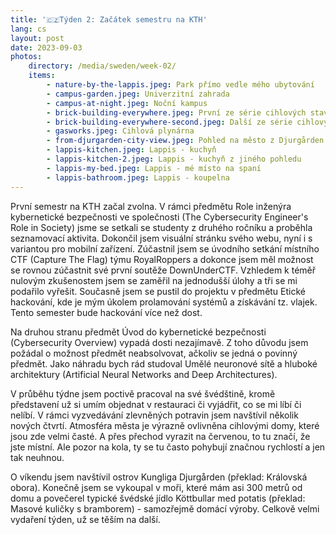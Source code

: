 ```yaml
---
title: '🇨🇿Týden 2: Začátek semestru na KTH'
lang: cs
layout: post
date: 2023-09-03
photos:
    directory: /media/sweden/week-02/
    items:
        - nature-by-the-lappis.jpeg: Park přímo vedle mého ubytování
        - campus-garden.jpeg: Univerzitní zahrada
        - campus-at-night.jpeg: Noční kampus
        - brick-building-everywhere.jpeg: První ze série cihlových staveb
        - brick-building-everywhere-second.jpeg: Další ze série cihlových staveb
        - gasworks.jpeg: Cihlová plynárna
        - from-djurgarden-city-view.jpeg: Pohled na město z Djurgården
        - lappis-kitchen.jpeg: Lappis - kuchyň
        - lappis-kitchen-2.jpeg: Lappis - kuchyň z jiného pohledu
        - lappis-my-bed.jpeg: Lappis - mé místo na spaní
        - lappis-bathroom.jpeg: Lappis - koupelna
---
```


První semestr na KTH začal zvolna. V rámci předmětu Role inženýra kybernetické bezpečnosti ve společnosti (The Cybersecurity Engineer's Role in Society) jsme se setkali se studenty z druhého ročníku a proběhla seznamovací aktivita. Dokončil jsem visuální stránku svého webu, nyní i s variantou pro mobilní zařízení. Zúčastnil jsem se úvodního setkání místního CTF (Capture The Flag) týmu RoyalRoppers a dokonce jsem měl možnost se rovnou zúčastnit své první soutěže DownUnderCTF. Vzhledem k téměř nulovým zkušenostem jsem se zaměřil na jednodušší úlohy a tři se mi podařilo vyřešit. Současně jsem se pustil do projektu v předmětu Etické hackování, kde je mým úkolem prolamování systémů a získávání tz. vlajek. Tento semester bude hackování více než dost.

Na druhou stranu předmět Úvod do kybernetické bezpečnosti (Cybersecurity Overview) vypadá dosti nezajímavě. Z toho důvodu jsem požádal o možnost předmět neabsolvovat, ačkoliv se jedná o povinný předmět. Jako náhradu bych rád studoval Umělé neuronové sítě a hluboké architektury (Artificial Neural Networks and Deep Architectures).

V průběhu týdne jsem poctivě pracoval na své švédštině, kromě představení už si umím objednat v restauraci či vyjádřit, co se mi líbí či nelíbí. V rámci vyzvedávání zlevněných potravin jsem navštívil několik nových čtvrtí. Atmosféra města je výrazně ovlivněna cihlovými domy, které jsou zde velmi časté. A přes přechod vyrazit na červenou, to tu značí, že jste místní. Ale pozor na kola, ty se tu často pohybují značnou rychlostí a jen tak neuhnou.

O víkendu jsem navštívil ostrov Kungliga Djurgården (překlad: Královská obora). Konečně jsem se vykoupal v moři, které mám asi 300 metrů od domu a povečerel typické švédské jídlo Köttbullar med potatis (překlad: Masové kuličky s bramborem) - samozřejmě domácí výroby. Celkově velmi vydaření týden, už se těším na další.
